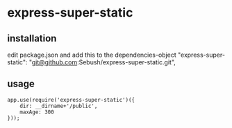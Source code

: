 # express-super-static

## installation

edit package.json and add this to the dependencies-object
    "express-super-static": "git@github.com:Sebush/express-super-static.git",

## usage

    app.use(require('express-super-static')({
        dir: __dirname+'/public',
        maxAge: 300
    }));